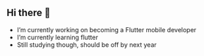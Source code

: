 ## Hi there 👋

<!--
**TDH9001/TDH9001** is a ✨ _special_ ✨ repository because its `README.md` (this file) appears on your GitHub profile.

Here are some ideas to get you started:

- 🔭 I’m currently working on becoming a flutter mobile developer
- 🌱 I’m currently learning flutter 

-->
-  I’m currently working on becoming a Flutter mobile developer
-  I’m currently learning flutter
- Still studying though, should be off by next year
